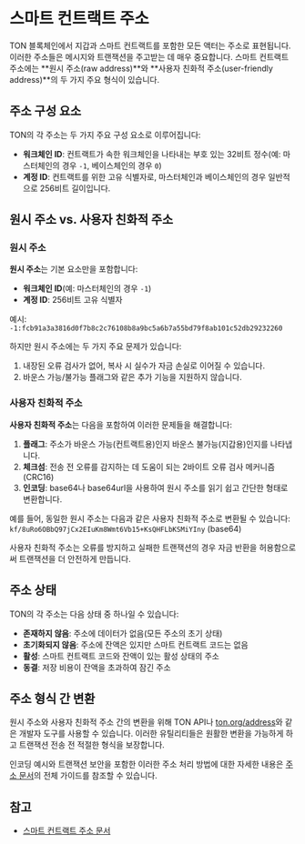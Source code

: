 # 스마트 컨트랙트 주소

[//]: # "TODO, this is gpt"

TON 블록체인에서 지갑과 스마트 컨트랙트를 포함한 모든 액터는 주소로 표현됩니다. 이러한 주소들은 메시지와 트랜잭션을 주고받는 데 매우 중요합니다. 스마트 컨트랙트 주소에는 \*\*원시 주소(raw address)\*\*와 \*\*사용자 친화적 주소(user-friendly address)\*\*의 두 가지 주요 형식이 있습니다.

## 주소 구성 요소

TON의 각 주소는 두 가지 주요 구성 요소로 이루어집니다:

- **워크체인 ID**: 컨트랙트가 속한 워크체인을 나타내는 부호 있는 32비트 정수(예: 마스터체인의 경우 `-1`, 베이스체인의 경우 `0`)
- **계정 ID**: 컨트랙트를 위한 고유 식별자로, 마스터체인과 베이스체인의 경우 일반적으로 256비트 길이입니다.

## 원시 주소 vs. 사용자 친화적 주소

### 원시 주소

**원시 주소**는 기본 요소만을 포함합니다:

- **워크체인 ID**(예: 마스터체인의 경우 `-1`)
- **계정 ID**: 256비트 고유 식별자

예시:\
`-1:fcb91a3a3816d0f7b8c2c76108b8a9bc5a6b7a55bd79f8ab101c52db29232260`

하지만 원시 주소에는 두 가지 주요 문제가 있습니다:

1. 내장된 오류 검사가 없어, 복사 시 실수가 자금 손실로 이어질 수 있습니다.
2. 바운스 가능/불가능 플래그와 같은 추가 기능을 지원하지 않습니다.

### 사용자 친화적 주소

**사용자 친화적 주소**는 다음을 포함하여 이러한 문제들을 해결합니다:

1. **플래그**: 주소가 바운스 가능(컨트랙트용)인지 바운스 불가능(지갑용)인지를 나타냅니다.
2. **체크섬**: 전송 전 오류를 감지하는 데 도움이 되는 2바이트 오류 검사 메커니즘(CRC16)
3. **인코딩**: base64나 base64url을 사용하여 원시 주소를 읽기 쉽고 간단한 형태로 변환합니다.

예를 들어, 동일한 원시 주소는 다음과 같은 사용자 친화적 주소로 변환될 수 있습니다:\
`kf/8uRo6OBbQ97jCx2EIuKm8Wmt6Vb15+KsQHFLbKSMiYIny` (base64)

사용자 친화적 주소는 오류를 방지하고 실패한 트랜잭션의 경우 자금 반환을 허용함으로써 트랜잭션을 더 안전하게 만듭니다.

## 주소 상태

TON의 각 주소는 다음 상태 중 하나일 수 있습니다:

- **존재하지 않음**: 주소에 데이터가 없음(모든 주소의 초기 상태)
- **초기화되지 않음**: 주소에 잔액은 있지만 스마트 컨트랙트 코드는 없음
- **활성**: 스마트 컨트랙트 코드와 잔액이 있는 활성 상태의 주소
- **동결**: 저장 비용이 잔액을 초과하여 잠긴 주소

## 주소 형식 간 변환

원시 주소와 사용자 친화적 주소 간의 변환을 위해 TON API나 [ton.org/address](https://ton.org/address)와 같은 개발자 도구를 사용할 수 있습니다. 이러한 유틸리티들은 원활한 변환을 가능하게 하고 트랜잭션 전송 전 적절한 형식을 보장합니다.

인코딩 예시와 트랜잭션 보안을 포함한 이러한 주소 처리 방법에 대한 자세한 내용은 [주소 문서](/v3/documentation/smart-contracts/addresses)의 전체 가이드를 참조할 수 있습니다.

## 참고

- [스마트 컨트랙트 주소 문서](/v3/documentation/smart-contracts/addresses)

